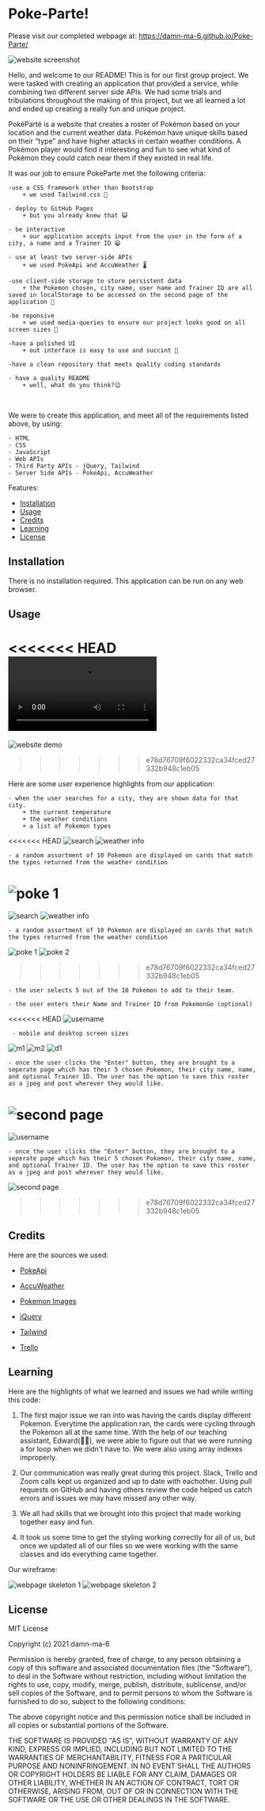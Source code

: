 # Poke-Parte!

Please visit our completed webpage at:  https://damn-ma-6.github.io/Poke-Parte/

![website screenshot]()

Hello, and welcome to our README! This is for our first group project. We were tasked with creating an application that provided a service, while combining two different server side APIs. We had some trials and tribulations throughout the making of this project, but we all learned a lot and ended up creating a really fun and unique project. 

PokéParté is a website that creates a roster of Pokémon based on your location and the current weather data. Pokémon have unique skills based on their “type” and have higher attacks in certain weather conditions. A Pokémon player would find it interesting and fun to see what kind of Pokémon they could catch near them if they existed in real life.

It was our job to ensure PokeParte met the following criteria: 

    -use a CSS framework other than Bootstrap 
        + we used Tailwind.css 🍃 

    - deploy to GitHub Pages 
        + but you already knew that 😺

    - be interactive
        + our application accepts input from the user in the form of a city, a name and a Trainer ID 😁

    - use at least two server-side APIs
        + we used PokeApi and AccuWeather 🌡️

    -use client-side storage to store persistent data
        + the Pokemon chosen, city name, user name and Trainer ID are all saved in localStorage to be accessed on the second page of the application 💾

    -be reponsive
        + we used media-queries to ensure our project looks good on all screen sizes 📱

    -have a polished UI
        + out interface is easy to use and succint 💁

    -have a clean repository that meets quality coding standards

    - have a quality README
        + well, what do you think?😉

<br>

We were to create this application, and meet all of the requirements listed above, by using: 

	- HTML
    - CSS 
    - JavaScript
    - Web APIs
    - Third Party APIs - jQuery, Tailwind
    - Server Side APIs - PokeApi, AccuWeather
	
Features: 


* [Installation](#installation)
* [Usage](#usage)
* [Credits](#credits)
* [Learning](#learning)
* [License](#license)


## Installation

There is no installation required. This application can be run on any web browser. 

## Usage

<<<<<<< HEAD
![website demo](assets/screenshots/Poké-Parté.webm)
=======
![website demo](https://github.com/damn-ma-6/Poke-Parte/blob/djones/assets/images/pokeparte%20demo.gif)
>>>>>>> e78d76709f6022332ca34fced27332b948c1eb05

Here are some user experience highlights from our application: 
    
    - when the user searches for a city, they are shown data for that city. 
        + the current temperature
        + the weather conditions 
        + a list of Pokemon types

<<<<<<< HEAD
![search](assets/screenshots/POKE6.png)
![weather info](assets/screenshots/POKE7.png)

    - a random assortment of 10 Pokemon are displayed on cards that match the types returned from the weather condition

![poke 1](assets/screenshots/POKE2.png)
=======
![search](https://github.com/damn-ma-6/Poke-Parte/blob/djones/assets/images/search%20city.PNG)
![weather info](https://github.com/damn-ma-6/Poke-Parte/blob/djones/assets/images/weather%20type%20info.PNG)

    - a random assortment of 10 Pokemon are displayed on cards that match the types returned from the weather condition

![poke 1](https://github.com/damn-ma-6/Poke-Parte/blob/djones/assets/images/poke%20cards%201.PNG)
![poke 2](https://github.com/damn-ma-6/Poke-Parte/blob/djones/assets/images/poke%20cards%202.PNG)
>>>>>>> e78d76709f6022332ca34fced27332b948c1eb05

    - the user selects 5 out of the 10 Pokemon to add to their team. 

    - the user enters their Name and Trainer ID from PokemonGo (optional)

<<<<<<< HEAD
![username](assets/screenshots/POKE8.png)

     - mobile and desktop screen sizes

![m1](assets/screenshots/POKE9.png)
![m2](assets/screenshots/POKE4.png)
![d1](assets/screenshots/POKE5.png)


    - once the user clicks the "Enter" button, they are brought to a seperate page which has their 5 chosen Pokemon, their city name, name, and optional Trainer ID. The user has the option to save this roster as a jpeg and post wherever they would like. 
![second page](assets/screenshots/POKE1.png)
=======
![username](https://github.com/damn-ma-6/Poke-Parte/blob/djones/assets/images/username%20enter.PNG)

    - once the user clicks the "Enter" button, they are brought to a seperate page which has their 5 chosen Pokemon, their city name, name, and optional Trainer ID. The user has the option to save this roster as a jpeg and post wherever they would like. 
![second page](https://github.com/damn-ma-6/Poke-Parte/blob/djones/assets/images/2nd%20page.PNG)
>>>>>>> e78d76709f6022332ca34fced27332b948c1eb05

## Credits
Here are the sources we used: 

- [PokeApi](https://pokeapi.co/)

- [AccuWeather](https://developer.accuweather.com/)

- [Pokemon Images](https://pokeres.bastionbot.org/)

- [jQuery](https://jquery.com/)

- [Tailwind](https://tailwindcss.com/)

- [Trello](https://trello.com/b/jNHuFmmb/pok%C3%A9project)

## Learning
Here are the highlights of what we learned and issues we had while writing this code:

1. The first major issue we ran into was having the cards display different Pokemon. Everytime the application ran, the cards were cycling through the Pokemon all at the same time. With the help of our teaching assistant, Edward(🙏🏼), we were able to figure out that we were running a for loop when we didn't have to. We were also using array indexes improperly. 

2. Our communication was really great during this project. Slack, Trello and Zoom calls kept us organized and up to date with eachother. Using pull requests on GitHub and having others review the code helped us catch errors and issues we may have missed any other way. 

3. We all had skills that we brought into this project that made working together easy and fun. 

4. It took us some time to get the styling working correctly for all of us, but once we updated all of our files so we were working with the same classes and ids everything came together. 

Our wireframe: 

![webpage skeleton 1](https://github.com/damn-ma-6/Poke-Parte/blob/djones/assets/images/group6_Page_1.png)
![webpage skeleton 2](https://github.com/damn-ma-6/Poke-Parte/blob/djones/assets/images/group6_Page_2.png)



## License

MIT License

Copyright (c) 2021 damn-ma-6 

Permission is hereby granted, free of charge, to any person obtaining a copy
of this software and associated documentation files (the "Software"), to deal
in the Software without restriction, including without limitation the rights
to use, copy, modify, merge, publish, distribute, sublicense, and/or sell
copies of the Software, and to permit persons to whom the Software is
furnished to do so, subject to the following conditions:

The above copyright notice and this permission notice shall be included in all
copies or substantial portions of the Software.

THE SOFTWARE IS PROVIDED "AS IS", WITHOUT WARRANTY OF ANY KIND, EXPRESS OR
IMPLIED, INCLUDING BUT NOT LIMITED TO THE WARRANTIES OF MERCHANTABILITY,
FITNESS FOR A PARTICULAR PURPOSE AND NONINFRINGEMENT. IN NO EVENT SHALL THE
AUTHORS OR COPYRIGHT HOLDERS BE LIABLE FOR ANY CLAIM, DAMAGES OR OTHER
LIABILITY, WHETHER IN AN ACTION OF CONTRACT, TORT OR OTHERWISE, ARISING FROM,
OUT OF OR IN CONNECTION WITH THE SOFTWARE OR THE USE OR OTHER DEALINGS IN THE
SOFTWARE.